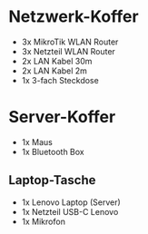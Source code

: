 # Netzwerk-Koffer


- 3x MikroTik WLAN Router
- 3x Netzteil WLAN Router
- 2x LAN Kabel 30m
- 2x LAN Kabel 2m
- 1x 3-fach Steckdose

# Server-Koffer

- 1x Maus
- 1x Bluetooth Box

## Laptop-Tasche
- 1x Lenovo Laptop (Server)
- 1x Netzteil USB-C Lenovo
- 1x Mikrofon


